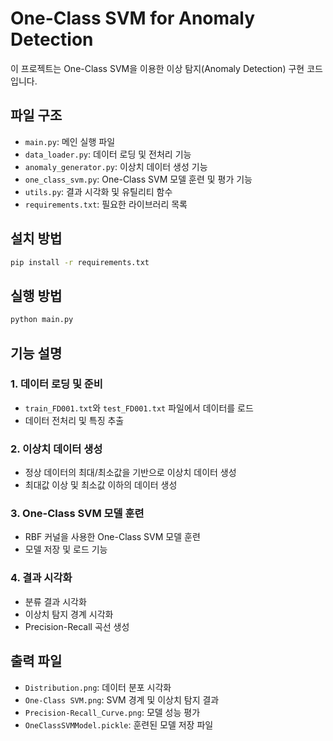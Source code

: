# One-Class SVM for Anomaly Detection

이 프로젝트는 One-Class SVM을 이용한 이상 탐지(Anomaly Detection) 구현 코드입니다.

## 파일 구조

- `main.py`: 메인 실행 파일
- `data_loader.py`: 데이터 로딩 및 전처리 기능
- `anomaly_generator.py`: 이상치 데이터 생성 기능
- `one_class_svm.py`: One-Class SVM 모델 훈련 및 평가 기능
- `utils.py`: 결과 시각화 및 유틸리티 함수
- `requirements.txt`: 필요한 라이브러리 목록

## 설치 방법

```bash
pip install -r requirements.txt
```

## 실행 방법

```bash
python main.py
```

## 기능 설명

### 1. 데이터 로딩 및 준비
- `train_FD001.txt`와 `test_FD001.txt` 파일에서 데이터를 로드
- 데이터 전처리 및 특징 추출

### 2. 이상치 데이터 생성
- 정상 데이터의 최대/최소값을 기반으로 이상치 데이터 생성
- 최대값 이상 및 최소값 이하의 데이터 생성

### 3. One-Class SVM 모델 훈련
- RBF 커널을 사용한 One-Class SVM 모델 훈련
- 모델 저장 및 로드 기능

### 4. 결과 시각화
- 분류 결과 시각화
- 이상치 탐지 경계 시각화
- Precision-Recall 곡선 생성

## 출력 파일
- `Distribution.png`: 데이터 분포 시각화
- `One-Class SVM.png`: SVM 경계 및 이상치 탐지 결과
- `Precision-Recall_Curve.png`: 모델 성능 평가
- `OneClassSVMModel.pickle`: 훈련된 모델 저장 파일
